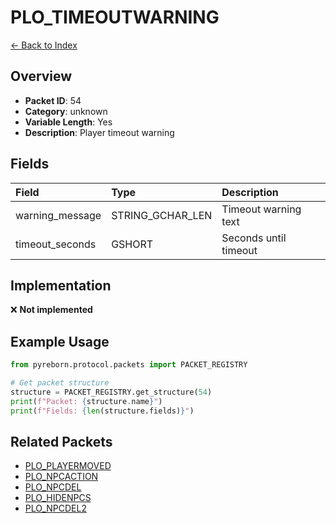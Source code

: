 # PLO_TIMEOUTWARNING

[← Back to Index](../index.md)

## Overview

- **Packet ID**: 54
- **Category**: unknown
- **Variable Length**: Yes
- **Description**: Player timeout warning

## Fields

| Field | Type | Description |
|:------|:-----|:------------|
| warning_message | STRING_GCHAR_LEN | Timeout warning text |
| timeout_seconds | GSHORT | Seconds until timeout |

## Implementation

❌ **Not implemented**

## Example Usage

```python
from pyreborn.protocol.packets import PACKET_REGISTRY

# Get packet structure
structure = PACKET_REGISTRY.get_structure(54)
print(f"Packet: {structure.name}")
print(f"Fields: {len(structure.fields)}")
```

## Related Packets

- [PLO_PLAYERMOVED](PLO_PLAYERMOVED.md)
- [PLO_NPCACTION](PLO_NPCACTION.md)
- [PLO_NPCDEL](PLO_NPCDEL.md)
- [PLO_HIDENPCS](PLO_HIDENPCS.md)
- [PLO_NPCDEL2](PLO_NPCDEL2.md)
